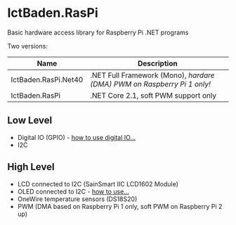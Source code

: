IctBaden.RasPi
===============

Basic hardware access library for Raspberry Pi .NET programs

Two versions:

| Name | Description |
| ---- | --- |    
| IctBaden.RasPi.Net40	| .NET Full Framework (Mono), *hardare (DMA) PWM on Raspberry Pi 1 only!* |
| IctBaden.RasPi		| .NET Core 2.1, soft PWM support only |

Low Level
---------
* Digital IO (GPIO)  -  [how to use digital IO...](DigitalIo.md)
* I2C

High Level
----------
* LCD connected to I2C (SainSmart IIC LCD1602 Module)
* OLED connected to I2C - [how to use...](OledDisplay.md)
* OneWire temperature sensors (DS18S20)
* PWM (DMA based on Raspberry Pi 1 only, soft PWM on Raspberry Pi 2 up)
